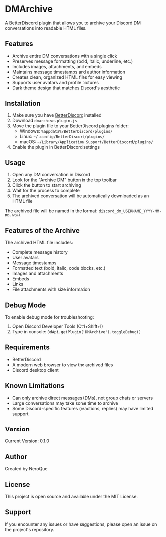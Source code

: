 # DMArchive

A BetterDiscord plugin that allows you to archive your Discord DM conversations into readable HTML files.

## Features

- Archive entire DM conversations with a single click
- Preserves message formatting (bold, italic, underline, etc.)
- Includes images, attachments, and embeds
- Maintains message timestamps and author information
- Creates clean, organized HTML files for easy viewing
- Supports user avatars and profile pictures
- Dark theme design that matches Discord's aesthetic

## Installation

1. Make sure you have [BetterDiscord](https://betterdiscord.app/) installed
2. Download `dmarchive.plugin.js`
3. Move the plugin file to your BetterDiscord plugins folder:
   - Windows: `%appdata%/BetterDiscord/plugins/`
   - Linux: `~/.config/BetterDiscord/plugins/`
   - macOS: `~/Library/Application Support/BetterDiscord/plugins/`
4. Enable the plugin in BetterDiscord settings

## Usage

1. Open any DM conversation in Discord
2. Look for the "Archive DM" button in the top toolbar
3. Click the button to start archiving
4. Wait for the process to complete
5. The archived conversation will be automatically downloaded as an HTML file

The archived file will be named in the format: `discord_dm_USERNAME_YYYY-MM-DD.html`

## Features of the Archive

The archived HTML file includes:
- Complete message history
- User avatars
- Message timestamps
- Formatted text (bold, italic, code blocks, etc.)
- Images and attachments
- Embeds
- Links
- File attachments with size information

## Debug Mode

To enable debug mode for troubleshooting:
1. Open Discord Developer Tools (Ctrl+Shift+I)
2. Type in console: `BdApi.getPlugin('DMArchive').toggleDebug()`

## Requirements

- BetterDiscord
- A modern web browser to view the archived files
- Discord desktop client

## Known Limitations

- Can only archive direct messages (DMs), not group chats or servers
- Large conversations may take some time to archive
- Some Discord-specific features (reactions, replies) may have limited support

## Version

Current Version: 0.1.0

## Author

Created by NeroQue

## License

This project is open source and available under the MIT License.

## Support

If you encounter any issues or have suggestions, please open an issue on the project's repository. 